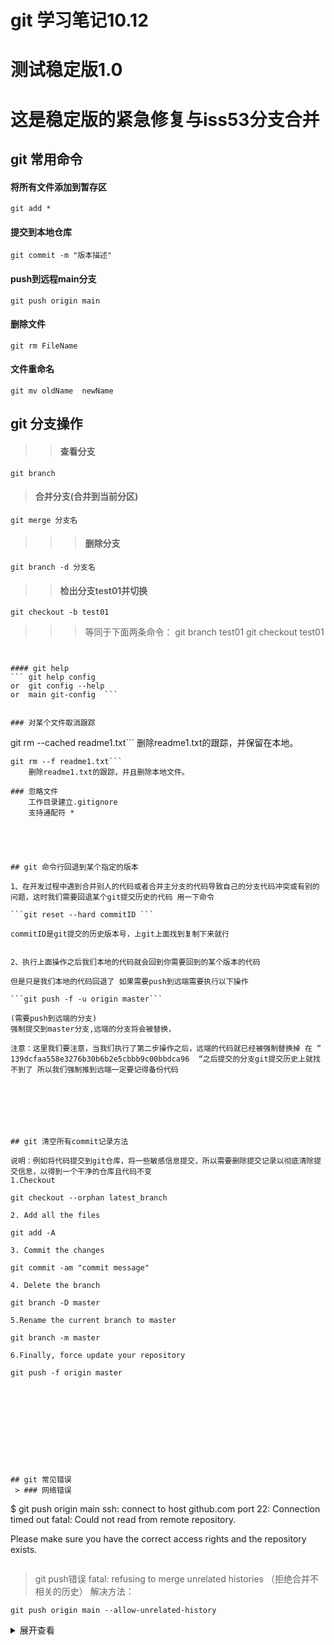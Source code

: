 # git 学习笔记10.12
# 测试稳定版1.0

# 这是稳定版的紧急修复与iss53分支合并


## git 常用命令

#### 将所有文件添加到暂存区
```git add *```  
#### 提交到本地仓库
```git commit -m "版本描述" ```
   
#### push到远程main分支
```git push origin main ```   

#### 删除文件
``` git rm FileName ```

#### 文件重命名
``` git mv oldName  newName  ```


## git 分支操作
>>#### 查看分支
```
git branch
```	
>#### 合并分支(合并到当前分区)
```
git merge 分支名
```	
>>>#### 删除分支
```
git branch -d 分支名
```	
>>#### 检出分支test01并切换
```
git checkout -b test01
```
>>>等同于下面两条命令：
git branch test01
git checkout test01


``` git commit --amend -m "正确的commit message"


#### git help
``` git help config 
or  git config --help
or  main git-config  ```


### 对某个文件取消跟踪
```
git rm --cached readme1.txt```    删除readme1.txt的跟踪，并保留在本地。
```
git rm --f readme1.txt```
    删除readme1.txt的跟踪，并且删除本地文件。

### 忽略文件
    工作目录建立.gitignore
    支持通配符 *





## git 命令行回退到某个指定的版本

1、在开发过程中遇到合并别人的代码或者合并主分支的代码导致自己的分支代码冲突或有别的问题，这时我们需要回退某个git提交历史的代码 用一下命令

```git reset --hard commitID ```

commitID是git提交的历史版本号，上git上面找到复制下来就行


2、执行上面操作之后我们本地的代码就会回到你需要回到的某个版本的代码

但是只是我们本地的代码回退了 如果需要push到远端需要执行以下操作

```git push -f -u origin master```

(需要push到远端的分支)
强制提交到master分支,远端的分支将会被替换，

注意：这里我们要注意，当我们执行了第二步操作之后，远端的代码就已经被强制替换掉 在 “ 139dcfaa558e3276b30b6b2e5cbbb9c00bbdca96  “之后提交的分支git提交历史上就找不到了 所以我们强制推到远端一定要记得备份代码







## git 清空所有commit记录方法

说明：例如将代码提交到git仓库，将一些敏感信息提交，所以需要删除提交记录以彻底清除提交信息，以得到一个干净的仓库且代码不变
1.Checkout
```
    git checkout --orphan latest_branch
```
2. Add all the files
```
    git add -A
```
3. Commit the changes
```
    git commit -am "commit message"
```
4. Delete the branch
```
    git branch -D master
```
5.Rename the current branch to master
```
    git branch -m master
```
6.Finally, force update your repository
```
    git push -f origin master
```










## git 常见错误
 > ### 网络错误
```
$ git push origin main
ssh: connect to host github.com port 22: Connection timed out
fatal: Could not read from remote repository.

Please make sure you have the correct access rights
and the repository exists.
```

```
 > git push错误
fatal: refusing to merge unrelated histories
（拒绝合并不相关的历史）
解决方法：
```
git push origin main --allow-unrelated-history
```

<details>
<summary>
展开查看
</summary>
<pre><code>
dfasdfasfdas
fddsfasfdasfd
asdfasfdasfdas
</code></pre>
</details>




